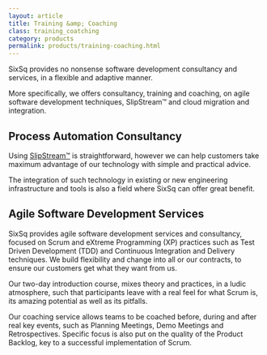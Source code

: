 ```yaml
---
layout: article
title: Training &amp; Coaching
class: training_coatching
category: products
permalink: products/training-coaching.html
---
```


SixSq provides no nonsense software development consultancy and services, in a
flexible and adaptive manner.

More specifically, we offers consultancy, training and coaching, on agile software development
techniques, SlipStream™ and cloud migration and integration.


Process Automation Consultancy
------------------------------

Using [SlipStream™](/products/slipstream.html) is straightforward, however we can help customers take
maximum advantage of our technology with simple and practical advice.

The integration of such technology in existing or new engineering infrastructure 
and tools is also a field where SixSq can offer great benefit.


Agile Software Development Services
-----------------------------------

SixSq provides agile software development services and consultancy, focused
on Scrum and eXtreme Programming (XP) practices such as Test Driven Development
(TDD) and Continuous Integration and Delivery techniques.
We build flexibility and change into all or our contracts, to ensure our
customers get what they want from us.

Our two-day introduction course, mixes theory and practices, in a ludic atmosphere,
such that participants leave with a real feel for what Scrum is, its amazing
potential as well as its pitfalls.

Our coaching service allows teams to be coached before, during and after
real key events, such as Planning Meetings, Demo Meetings and Retrospectives.
Specific focus is also put on the quality of the Product Backlog, key to
a successful implementation of Scrum.
